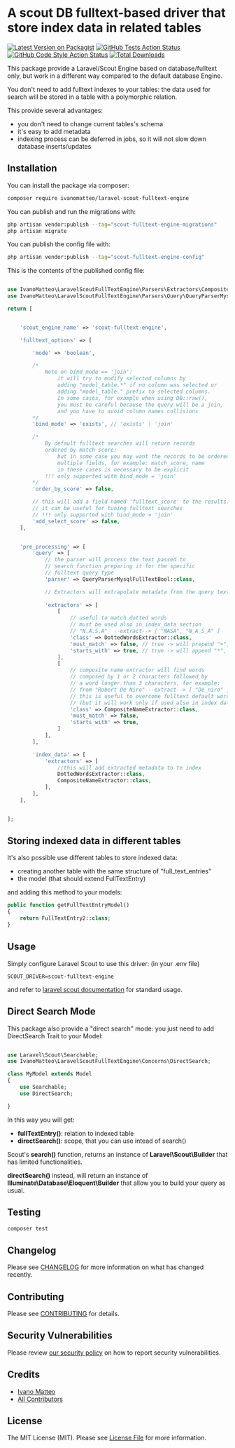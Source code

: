 # A scout DB fulltext-based driver that store index data in related tables

[![Latest Version on Packagist](https://img.shields.io/packagist/v/ivanomatteo/laravel-scout-fulltext-engine.svg?style=flat-square)](https://packagist.org/packages/ivanomatteo/laravel-scout-fulltext-engine)
[![GitHub Tests Action Status](https://img.shields.io/github/actions/workflow/status/ivanomatteo/laravel-scout-fulltext-engine/run-tests.yml?branch=main&label=tests)](https://github.com/ivanomatteo/laravel-scout-fulltext-engine/actions?query=workflow%3Arun-tests+branch%3Amain)
[![GitHub Code Style Action Status](https://img.shields.io/github/actions/workflow/status/ivanomatteo/laravel-scout-fulltext-engine/php-cs-fixer.yml?label=code%20style)](https://github.com/ivanomatteo/laravel-scout-fulltext-engine/actions?query=workflow%3A"Check+%26+fix+styling"+branch%3Amain)
[![Total Downloads](https://img.shields.io/packagist/dt/ivanomatteo/laravel-scout-fulltext-engine.svg?style=flat-square)](https://packagist.org/packages/ivanomatteo/laravel-scout-fulltext-engine)

This package provide a Laravel/Scout Engine based on database/fulltext only, but work in a different way compared to the default database Engine.

You don't need to add fulltext indexes to your tables: the data used for search will be stored in a table with a polymorphic relation.

This provide several advantages:

- you don't need to change current tables's schema
- it's easy to add metadata
- indexing process can be deferred in jobs, so it will not slow down database inserts/updates


## Installation

You can install the package via composer:

```bash
composer require ivanomatteo/laravel-scout-fulltext-engine
```

You can publish and run the migrations with:

```bash
php artisan vendor:publish --tag="scout-fulltext-engine-migrations"
php artisan migrate
```

You can publish the config file with:

```bash
php artisan vendor:publish --tag="scout-fulltext-engine-config"
```

This is the contents of the published config file:

```php

use IvanoMatteo\LaravelScoutFullTextEngine\Parsers\Extractors\CompositeNameExtractor;
use IvanoMatteo\LaravelScoutFullTextEngine\Parsers\Query\QueryParserMysqlFullTextBool;

return [


    'scout_engine_name' => 'scout-fulltext-engine',

    'fulltext_options' => [

        'mode' => 'boolean',

        /*
            Note on bind_mode == 'join':
                it will try to modify selected columns by
                adding "model_table.*" if no column was selected or
                adding "model_table." prefix to selected columns.
                In some cases, for example when using DB::raw(),
                you must be careful because the query will be a join,
                and you have to avoid column names collisions
        */
        'bind_mode' => 'exists', // 'exists' | 'join'

        /*
            By default fulltext searches will return records
            ordered by match score:
                but in some case you may want the records to be ordered by
                multiple fields, for example: match_score, name
                in these cases is necessary to be explicit
            !!! only supported with bind_mode = 'join'
        */
        'order_by_score' => false,

        // this will add a field named 'fulltext_score' to the results.
        // it can be useful for tuning fulltext searches
        // !!! only supported with bind_mode = 'join'
        'add_select_score' => false,
    ],


    'pre_processing' => [
        'query' => [
            // the parser will process the text passed to
            // search function preparing it for the specific
            // fulltext query type
            'parser' => QueryParserMysqlFullTextBool::class,

            // Extractors will extrapolate metadata from the query text
         
            'extractors' => [
                [
                    // useful to match dotted words
                    // must be used also in index_data section
                    // "N.A.S.A"  --extract--> [ "NASA", "N_A_S_A" ]
                    'class' => DottedWordsExtractor::class,
                    'must_match' => false, // true -> will prepend "+", for boolean mode, but depends by the parser class
                    'starts_with' => true, // true -> will append "*", for boolean mode, but depends by the parser class
                ],
                [
                    // composite name extractor will find words
                    // composed by 1 or 2 characters followed by
                    // a word longer than 3 characters, for example:
                    // from "Robert De Niro" --extract--> [ "De_niro" ]
                    // this is useful to overcome fulltext default words min-length (3 chars)
                    // (but it will work only if used also in index data section)
                    'class' => CompositeNameExtractor::class,
                    'must_match' => false,
                    'starts_with' => true,
                ]
            ],
        ],

        'index_data' => [
            'extractors' => [
                //this will add extracted metadata to te index
                DottedWordsExtractor::class,
                CompositeNameExtractor::class,
            ],
        ],
    ],


];
```

## Storing indexed data in different tables

It's also possible use different tables to store indexed data: 
- creating another table with the same structure of "full_text_entries"
- the model (that should extend FullTextEntry)

and adding this method to your models:

```php
public function getFullTextEntryModel()
{
    return FullTextEntry2::class;
}
```


## Usage

Simply configure Laravel Scout to use this driver:
(in your .env file)

```
SCOUT_DRIVER=scout-fulltext-engine
```

and refer to [laravel scout documentation](https://laravel.com/docs/scout) for standard usage.

## Direct Search Mode

This package also provide a "direct search" mode: 
you just need to add DirectSearch Trait to your Model:

```php

use Laravel\Scout\Searchable;
use IvanoMatteo\LaravelScoutFullTextEngine\Concerns\DirectSearch;

class MyModel extends Model
{
    use Searchable;
    use DirectSearch;

}

```

In this way you will get:
- **fullTextEntry()**: relation to indexed table
- **directSearch()**: scope, that you can use intead of search()

Scout's **search()** function, returns an instance of **Laravel\Scout\Builder** that has limited functionalities.

**directSearch()** instead, will return an instance of **Illuminate\Database\Eloquent\Builder** that allow you to build your query as usual.



## Testing

```bash
composer test
```

## Changelog

Please see [CHANGELOG](CHANGELOG.md) for more information on what has changed recently.

## Contributing

Please see [CONTRIBUTING](https://github.com/spatie/.github/blob/main/CONTRIBUTING.md) for details.

## Security Vulnerabilities

Please review [our security policy](../../security/policy) on how to report security vulnerabilities.

## Credits

- [Ivano Matteo](https://github.com/ivanomatteo)
- [All Contributors](../../contributors)

## License

The MIT License (MIT). Please see [License File](LICENSE.md) for more information.

